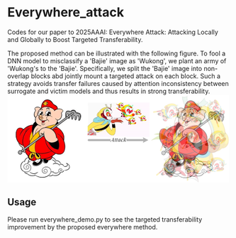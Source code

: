 # Everywhere_attack
Codes for our paper to 2025AAAI: Everywhere Attack: Attacking Locally and Globally to Boost Targeted Transferability. 

The proposed method can be illustrated with the following figure. To fool a DNN model to misclassify a 'Bajie' image as 'Wukong', we plant an army of 'Wukong's to the 'Bajie'. Specifically, we split the 'Bajie' image into non-overlap blocks abd jointly mount a targeted attack on each block. Such a strategy avoids transfer failures caused by attention inconsistency between surrogate and victim models and thus results in strong transferability.  
<img src="fig/Fig1.png" width="500">

## Usage
Please run everywhere_demo.py to see the targeted transferability improvement by the proposed everywhere method.
